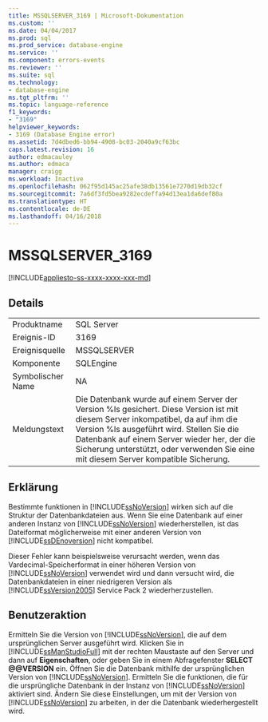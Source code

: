 ```yaml
---
title: MSSQLSERVER_3169 | Microsoft-Dokumentation
ms.custom: ''
ms.date: 04/04/2017
ms.prod: sql
ms.prod_service: database-engine
ms.service: ''
ms.component: errors-events
ms.reviewer: ''
ms.suite: sql
ms.technology:
- database-engine
ms.tgt_pltfrm: ''
ms.topic: language-reference
f1_keywords:
- "3169"
helpviewer_keywords:
- 3169 (Database Engine error)
ms.assetid: 7d4dbed6-bb94-4908-bc03-2040a9cf63bc
caps.latest.revision: 16
author: edmacauley
ms.author: edmaca
manager: craigg
ms.workload: Inactive
ms.openlocfilehash: 062f95d145ac25afe38db13561e7270d19db32cf
ms.sourcegitcommit: 7a6df3fd5bea9282ecdeffa94d13ea1da6def80a
ms.translationtype: HT
ms.contentlocale: de-DE
ms.lasthandoff: 04/16/2018
---
```

# <a name="mssqlserver3169"></a>MSSQLSERVER_3169
[!INCLUDE[appliesto-ss-xxxx-xxxx-xxx-md](../../includes/appliesto-ss-xxxx-xxxx-xxx-md.md)]
  
## <a name="details"></a>Details  
  
|||  
|-|-|  
|Produktname|SQL Server|  
|Ereignis-ID|3169|  
|Ereignisquelle|MSSQLSERVER|  
|Komponente|SQLEngine|  
|Symbolischer Name|NA|  
|Meldungstext|Die Datenbank wurde auf einem Server der Version %ls gesichert. Diese Version ist mit diesem Server inkompatibel, da auf ihm die Version %ls ausgeführt wird. Stellen Sie die Datenbank auf einem Server wieder her, der die Sicherung unterstützt, oder verwenden Sie eine mit diesem Server kompatible Sicherung.|  
  
## <a name="explanation"></a>Erklärung  
Bestimmte funktionen in [!INCLUDE[ssNoVersion](../../includes/ssnoversion-md.md)] wirken sich auf die Struktur der Datenbankdateien aus. Wenn Sie eine Datenbank auf einer anderen Instanz von [!INCLUDE[ssNoVersion](../../includes/ssnoversion-md.md)] wiederherstellen, ist das Dateiformat möglicherweise mit einer anderen Version von [!INCLUDE[ssDEnoversion](../../includes/ssdenoversion-md.md)] nicht kompatibel.  
  
Dieser Fehler kann beispielsweise verursacht werden, wenn das Vardecimal-Speicherformat in einer höheren Version von [!INCLUDE[ssNoVersion](../../includes/ssnoversion-md.md)] verwendet wird und dann versucht wird, die Datenbankdateien in einer niedrigeren Version als [!INCLUDE[ssVersion2005](../../includes/ssversion2005-md.md)] Service Pack 2 wiederherzustellen.  
  
## <a name="user-action"></a>Benutzeraktion  
Ermitteln Sie die Version von [!INCLUDE[ssNoVersion](../../includes/ssnoversion-md.md)], die auf dem ursprünglichen Server ausgeführt wird. Klicken Sie in [!INCLUDE[ssManStudioFull](../../includes/ssmanstudiofull-md.md)] mit der rechten Maustaste auf den Server und dann auf **Eigenschaften**, oder geben Sie in einem Abfragefenster **SELECT @@VERSION** ein. Öffnen Sie die Datenbank mithilfe der ursprünglichen Version von [!INCLUDE[ssNoVersion](../../includes/ssnoversion-md.md)]. Ermitteln Sie die funktionen, die für die ursprüngliche Datenbank in der Instanz von [!INCLUDE[ssNoVersion](../../includes/ssnoversion-md.md)] aktiviert sind. Ändern Sie diese Einstellungen, um mit der Version von [!INCLUDE[ssNoVersion](../../includes/ssnoversion-md.md)] zu arbeiten, in der die Datenbank wiederhergestellt wird.  
  
